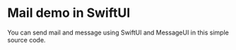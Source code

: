 #  Mail demo in SwiftUI

You can send mail and message using SwiftUI and MessageUI in this simple source code.
